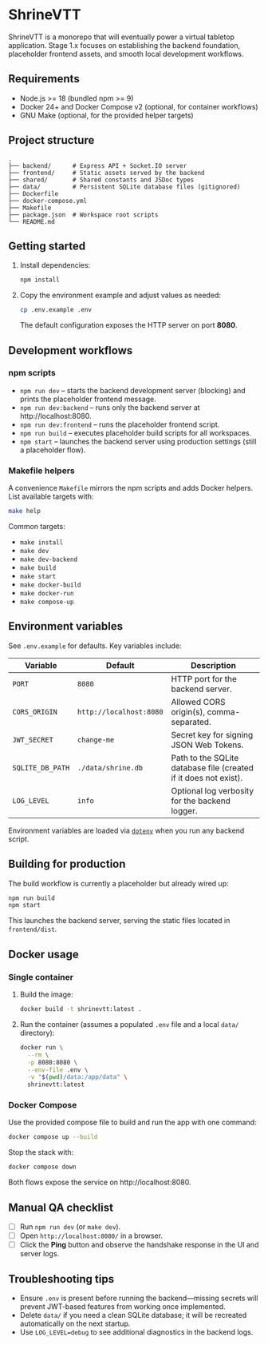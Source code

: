 # ShrineVTT

ShrineVTT is a monorepo that will eventually power a virtual tabletop application. Stage 1.x focuses on establishing the backend foundation, placeholder frontend assets, and smooth local development workflows.

## Requirements

- Node.js >= 18 (bundled npm >= 9)
- Docker 24+ and Docker Compose v2 (optional, for container workflows)
- GNU Make (optional, for the provided helper targets)

## Project structure

```
.
├── backend/      # Express API + Socket.IO server
├── frontend/     # Static assets served by the backend
├── shared/       # Shared constants and JSDoc types
├── data/         # Persistent SQLite database files (gitignored)
├── Dockerfile
├── docker-compose.yml
├── Makefile
├── package.json  # Workspace root scripts
└── README.md
```

## Getting started

1. Install dependencies:

   ```bash
   npm install
   ```

2. Copy the environment example and adjust values as needed:

   ```bash
   cp .env.example .env
   ```

   The default configuration exposes the HTTP server on port **8080**.

## Development workflows

### npm scripts

- `npm run dev` – starts the backend development server (blocking) and prints the placeholder frontend message.
- `npm run dev:backend` – runs only the backend server at http://localhost:8080.
- `npm run dev:frontend` – runs the placeholder frontend script.
- `npm run build` – executes placeholder build scripts for all workspaces.
- `npm start` – launches the backend server using production settings (still a placeholder flow).

### Makefile helpers

A convenience `Makefile` mirrors the npm scripts and adds Docker helpers. List available targets with:

```bash
make help
```

Common targets:

- `make install`
- `make dev`
- `make dev-backend`
- `make build`
- `make start`
- `make docker-build`
- `make docker-run`
- `make compose-up`

## Environment variables

See `.env.example` for defaults. Key variables include:

| Variable | Default | Description |
| --- | --- | --- |
| `PORT` | `8080` | HTTP port for the backend server. |
| `CORS_ORIGIN` | `http://localhost:8080` | Allowed CORS origin(s), comma-separated. |
| `JWT_SECRET` | `change-me` | Secret key for signing JSON Web Tokens. |
| `SQLITE_DB_PATH` | `./data/shrine.db` | Path to the SQLite database file (created if it does not exist). |
| `LOG_LEVEL` | `info` | Optional log verbosity for the backend logger. |

Environment variables are loaded via [`dotenv`](https://github.com/motdotla/dotenv) when you run any backend script.

## Building for production

The build workflow is currently a placeholder but already wired up:

```bash
npm run build
npm start
```

This launches the backend server, serving the static files located in `frontend/dist`.

## Docker usage

### Single container

1. Build the image:

   ```bash
   docker build -t shrinevtt:latest .
   ```

2. Run the container (assumes a populated `.env` file and a local `data/` directory):

   ```bash
   docker run \
     --rm \
     -p 8080:8080 \
     --env-file .env \
     -v "$(pwd)/data:/app/data" \
     shrinevtt:latest
   ```

### Docker Compose

Use the provided compose file to build and run the app with one command:

```bash
docker compose up --build
```

Stop the stack with:

```bash
docker compose down
```

Both flows expose the service on http://localhost:8080.

## Manual QA checklist

- [ ] Run `npm run dev` (or `make dev`).
- [ ] Open `http://localhost:8080/` in a browser.
- [ ] Click the **Ping** button and observe the handshake response in the UI and server logs.

## Troubleshooting tips

- Ensure `.env` is present before running the backend—missing secrets will prevent JWT-based features from working once implemented.
- Delete `data/` if you need a clean SQLite database; it will be recreated automatically on the next startup.
- Use `LOG_LEVEL=debug` to see additional diagnostics in the backend logs.
